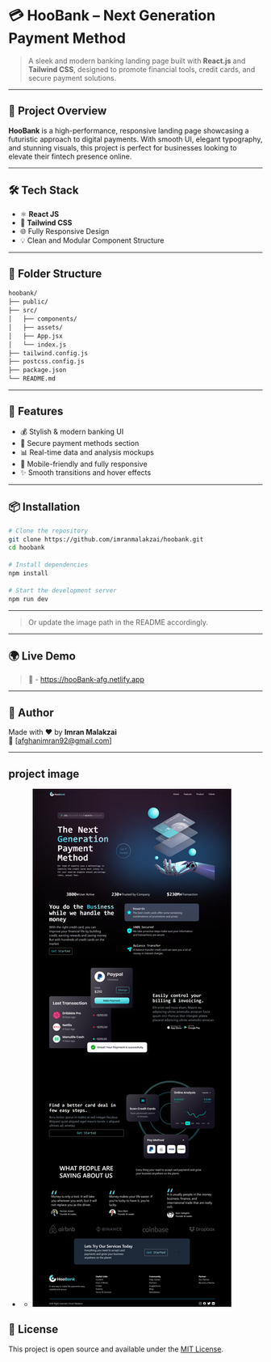 # 💳 HooBank – Next Generation Payment Method

> A sleek and modern banking landing page built with **React.js** and **Tailwind CSS**, designed to promote financial tools, credit cards, and secure payment solutions.

---

## 🚀 Project Overview

**HooBank** is a high-performance, responsive landing page showcasing a futuristic approach to digital payments. With smooth UI, elegant typography, and stunning visuals, this project is perfect for businesses looking to elevate their fintech presence online.

---

## 🛠️ Tech Stack

- ⚛️ **React JS**
- 🎨 **Tailwind CSS**
- 🌐 Fully Responsive Design
- 💡 Clean and Modular Component Structure

---

## 📁 Folder Structure

```bash
hoobank/
├── public/
├── src/
│   ├── components/
│   ├── assets/
│   ├── App.jsx
│   └── index.js
├── tailwind.config.js
├── postcss.config.js
├── package.json
└── README.md
```

---

## 🧪 Features

- 💰 Stylish & modern banking UI
- 🔐 Secure payment methods section
- 📊 Real-time data and analysis mockups
- 📱 Mobile-friendly and fully responsive
- ✨ Smooth transitions and hover effects

---

## 📦 Installation

```bash
# Clone the repository
git clone https://github.com/imranmalakzai/hoobank.git
cd hoobank

# Install dependencies
npm install

# Start the development server
npm run dev
```

---

> Or update the image path in the README accordingly.

---

## 🌍 Live Demo

> 🔗 - https://hooBank-afg.netlify.app

---

## 🤝 Author

Made with ❤️ by **Imran Malakzai**  
📧 [afghanimran92@gmail.com]

---

## project image

- - ![screenshot](./images/new.png)

## 📄 License

This project is open source and available under the [MIT License](LICENSE).
